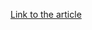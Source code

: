 [Link to the article](https://symantec-enterprise-blogs.security.com/blogs/threat-intelligence/lancefly-merdoor-zxshell-custom-backdoor)
